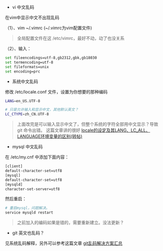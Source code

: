 - vi 中文乱码

在vim中显示中文不出现乱码

（1）、vim ~/.vimrc (~/.vimrc为vim配置文件)

> 全局配置文件在这 /etc/vimrc，最好不动，动了也没关系

（2）、输入：

```bash
set fileencodings=utf-8,gb2312,gbk,gb18030  
set termencoding=utf-8  
set fileformats=unix  
set encoding=prc  
```

- 系统中文乱码

修改 /etc/locale.conf 文件，设置为你想要的那种编码

```bash
LANG=en_US.UTF-8

# 只是允许输入和显示中文，其他默认英文？
LC_CTYPE=zh_CN.UTF-8
```

> 上面改完是可以输入显示中文了，但整个系统的字符全部用中文显示？导致 git 命令出错。
这篇文章讲的很好 [locale的设定及其LANG、LC_ALL、LANGUAGE环境变量的区别(转帖) ](http://jmut.bokee.com/6874378.html)

- mysql 中文乱码

在 /etc/my.cnf 中添加下面内容：

```bash
[client]
default-character-set=utf8
[mysql]
default-character-set=utf8
[mysqld]
character-set-server=utf8
```

然后重启：

```bash
# 重启mysql，问题解决。
service mysqld restart
```

> 之前加入的编码如果是错的，需要重新建立。没法更新？

- git 英文也乱码？


见系统乱码解释，另外可以参考这篇文章 [git乱码解决方案汇总](https://blog.zengrong.net/post/1249.html)
